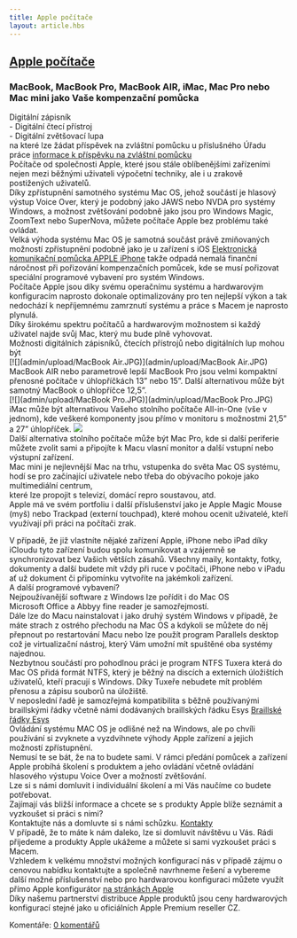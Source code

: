 ```yaml
---
title: Apple počítače
layout: article.hbs
---
```

## [Apple počítače](clanky.php?id=49)

### MacBook, MacBook Pro, MacBook AIR, iMac, Mac Pro nebo Mac mini jako Vaše kompenzační pomůcka

  
Digitální zápisník  
\- Digitální čtecí přístroj  
\- Digitální zvětšovací lupa  
na které lze žádat příspěvek na zvláštní pomůcku u příslušného Úřadu práce [informace k příspěvku na zvláštní pomůcku](clanky.php?id=18)  
Počítače od společnosti Apple, které jsou stále oblíbenějšími zařízeními nejen mezi běžnými uživateli výpočetní techniky, ale i u zrakově postižených uživatelů.  
Díky zpřístupnění samotného systému Mac OS, jehož součástí je hlasový výstup Voice Over, který je podobný jako JAWS nebo NVDA pro systémy Windows, a možnost zvětšování podobně jako jsou pro Windows Magic, ZoomText nebo SuperNova, můžete počítače Apple bez problému také ovládat.  
Velká výhoda systému Mac OS je samotná součást právě zmiňovaných možností zpřístupnění podobně jako je u zařízení s iOS [Elektronická komunikační pomůcka APPLE iPhone](clanky.php?id=41) takže odpadá nemalá finanční náročnost při pořizování kompenzačních pomůcek, kde se musí pořizovat speciální programové vybavení pro systém Windows.  
Počítače Apple jsou díky svému operačnímu systému a hardwarovým konfiguracím naprosto dokonale optimalizovány pro ten nejlepší výkon a tak nedochází k nepříjemnému zamrznutí systému a práce s Macem je naprosto plynulá.  
Díky širokému spektru počítačů a hardwarovým možnostem si každý uživatel najde svůj Mac, který mu bude plně vyhovovat.  
Možnosti digitálních zápisníků, čtecích přístrojů nebo digitálních lup mohou být  
[![](admin/upload/MacBook Air.JPG)](admin/upload/MacBook Air.JPG)  
MacBook AIR nebo parametrově lepší MacBook Pro jsou velmi kompaktní přenosné počítače v úhlopříčkách 13” nebo 15”. Další alternativou může být samotný MacBook o úhlopříčce 12,5”.  
[![](admin/upload/MacBook Pro.JPG)](admin/upload/MacBook Pro.JPG)  
iMac může být alternativou Vašeho stolního počítače All-in-One (vše v jednom), kde veškeré komponenty jsou přímo v monitoru s možnostmi 21,5” a 27” úhlopříček. [![](admin/upload/iMac.JPG)](admin/upload/iMac.JPG)  
Další alternativa stolního počítače může být Mac Pro, kde si další periferie můžete zvolit sami a připojíte k Macu vlasní monitor a další vstupní nebo výstupní zařízení.  
Mac mini je nejlevnější Mac na trhu, vstupenka do světa Mac OS systému, hodí se pro začínající uživatele nebo třeba do obývacího pokoje jako multimediální centrum,  
které lze propojit s televizí, domácí repro soustavou, atd.  
Apple má ve svém portfoliu i další příslušenství jako je Apple Magic Mouse (myš) nebo Trackpad (externí touchpad), které mohou ocenit uživatelé, kteří využívají při práci na počítači zrak.  
  
V případě, že již vlastníte nějaké zařízení Apple, iPhone nebo iPad díky iCloudu tyto zařízení budou spolu komunikovat a vzájemně se synchronizovat bez Vašich větších zásahů. Všechny maily, kontakty, fotky, dokumenty a další budete mít vždy při ruce v počítači, iPhone nebo v iPadu ať už dokument či připomínku vytvoříte na jakémkoli zařízení.  
A další programové vybavení?  
Nejpoužívanější software z Windows lze pořídit i do Mac OS  
Microsoft Office a Abbyy fine reader je samozřejmostí.  
Dále lze do Macu nainstalovat i jako druhý systém Windows v případě, že máte strach z ostrého přechodu na Mac OS a kdykoli se můžete do něj přepnout po restartování Macu nebo lze použít program Parallels desktop což je virtualizační nástroj, který Vám umožní mít spuštěné oba systémy najednou.  
Nezbytnou součástí pro pohodlnou práci je program NTFS Tuxera která do Mac OS přidá formát NTFS, který je běžný na discích a externích úložištích uživatelů, kteří pracují s Windows. Díky Tuxeře nebudete mít problém přenosu a zápisu souborů na úložiště.  
V neposlední řadě je samozřejmá kompatibilita s běžně používanými braillskými řádky včetně námi dodávaných braillských řádku Esys [Braillské řádky Esys](clanky.php?id=30)  
Ovládání systému MAC OS je odlišné než na Windows, ale po chvíli používání si zvyknete a vyzdvihnete výhody Apple zařízení a jejich možností zpřístupnění.  
Nemusí te se bát, že na to budete sami. V rámci předání pomůcek a zařízení Apple probíhá školení s produktem a jeho ovládání včetně ovládání hlasového výstupu Voice Over a možností zvětšování.  
Lze si s námi domluvit i individuální školení a mi Vás naučíme co budete potřebovat.  
Zajímají vás bližší informace a chcete se s produkty Apple blíže seznámit a vyzkoušet si práci s nimi?  
Kontaktujte nás a domluvte si s námi schůzku. [Kontakty](clanky.php?id=1)  
V případě, že to máte k nám daleko, lze si domluvit návštěvu u Vás. Rádi přijedeme a produkty Apple ukážeme a můžete si sami vyzkoušet práci s Macem.  
Vzhledem k velkému množství možných konfigurací nás v případě zájmu o cenovou nabídku kontaktujte a společně navrhneme řešení a vybereme další možné příslušenství nebo pro hardwarovou konfiguraci můžete využít přímo Apple konfigurátor [na stránkách Apple](https://www.apple.com/cz)  
Díky našemu partnerství distribuce Apple produktů jsou ceny hardwarových konfigurací stejné jako u oficiálních Apple Premium reseller CZ.

  

Komentáře: [0 komentářů](komentare.php?typ2=1&id=49)